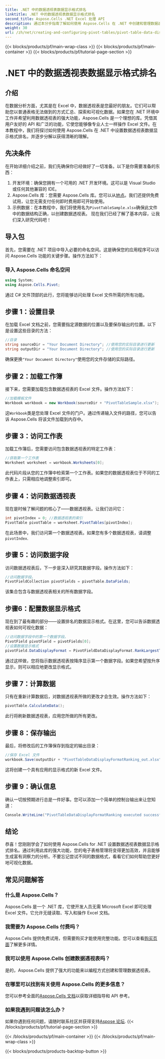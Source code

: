 ```yaml
---
title: .NET 中的数据透视表数据显示格式排名
linktitle: .NET 中的数据透视表数据显示格式排名
second_title: Aspose.Cells .NET Excel 处理 API
description: 通过本分步指南了解如何使用 Aspose.Cells 在 .NET 中创建和管理数据透视表数据显示格式排名。
weight: 30
url: /zh/net/creating-and-configuring-pivot-tables/pivot-table-data-display-format-ranking/
---
```


{{< blocks/products/pf/main-wrap-class >}}
{{< blocks/products/pf/main-container >}}
{{< blocks/products/pf/tutorial-page-section >}}

# .NET 中的数据透视表数据显示格式排名

## 介绍
在数据分析方面，尤其是在 Excel 中，数据透视表是您最好的朋友。它们可以帮助您以普通表格无法做到的方式汇总、探索和可视化数据。如果您在 .NET 环境中工作并希望利用数据透视表的强大功能，Aspose.Cells 是一个理想的库。凭借其用户友好的 API 和广泛的功能，它使您能够像专业人士一样操作 Excel 文件。在本教程中，我们将探讨如何使用 Aspose.Cells 在 .NET 中设置数据透视表数据显示格式排名，并逐步分解以获得清晰的理解。
## 先决条件
在开始详细介绍之前，我们先确保你已经做好了一切准备。以下是你需要准备的东西：
1. 开发环境：确保您拥有一个可用的 .NET 开发环境。这可以是 Visual Studio 或任何其他兼容的 IDE。
2. Aspose.Cells 库：您需要 Aspose.Cells 库。您可以从[地点](https://releases.aspose.com/cells/net/)。我们还提供免费试用，让您无需支付任何即时费用即可开始使用。
3. 示例数据：在本教程中，我们将使用名为`PivotTableSample.xlsx`确保此文件中的数据结构正确，以创建数据透视表。
现在我们已经了解了基本内容，让我们深入研究代码吧！
## 导入包
首先，您需要在 .NET 项目中导入必要的命名空间。这是确保您的应用程序可以访问 Aspose.Cells 功能的关键步骤。操作方法如下：
### 导入 Aspose.Cells 命名空间
```csharp
using System;
using Aspose.Cells.Pivot;
```
通过 C# 文件顶部的此行，您将能够访问处理 Excel 文件所需的所有功能。
## 步骤 1：设置目录
在加载 Excel 文档之前，您需要指定源数据的位置以及要保存输出的位置。以下是设置这些目录的方法：
```csharp
//目录
string sourceDir = "Your Document Directory"; //使用您的实际目录进行更新
string outputDir = "Your Document Directory"; //使用您的实际目录进行更新
```
确保更换`"Your Document Directory"`使用您的文件存储的实际路径。
## 步骤 2：加载工作簿
接下来，您需要加载包含数据透视表的 Excel 文件。操作方法如下：
```csharp
//加载模板文件
Workbook workbook = new Workbook(sourceDir + "PivotTableSample.xlsx");
```
这`Workbook`类是您处理 Excel 文件的门户。通过传递输入文件的路径，您可以告诉 Aspose.Cells 将该文件加载到内存中。
## 步骤 3：访问工作表
加载工作簿后，您需要访问包含数据透视表的特定工作表：
```csharp
//获取第一个工作表
Worksheet worksheet = workbook.Worksheets[0];
```
此代码片段从您的工作簿中检索第一个工作表。如果您的数据透视表位于不同的工作表上，只需相应地调整索引即可。
## 步骤 4：访问数据透视表
现在是时候了解问题的核心了——数据透视表。让我们访问它：
```csharp
int pivotIndex = 0; //数据透视表的索引
PivotTable pivotTable = worksheet.PivotTables[pivotIndex];
```
在此场景中，我们访问第一个数据透视表。如果您有多个数据透视表，请调整`pivotIndex`.
## 步骤 5：访问数据字段
访问数据透视表后，下一步是深入研究其数据字段。操作方法如下：
```csharp
//访问数据字段。
PivotFieldCollection pivotFields = pivotTable.DataFields;
```
该集合包含与数据透视表相关的所有数据字段。
## 步骤6：配置数据显示格式
现在到了最有趣的部分——设置排名的数据显示格式。在这里，您可以告诉数据透视表如何可视化数据：
```csharp
//访问数据字段中的第一个数据字段。
PivotField pivotField = pivotFields[0];
//设置数据显示格式
pivotField.DataDisplayFormat = PivotFieldDataDisplayFormat.RankLargestToSmallest;
```
通过这样做，您将指示数据透视表按降序显示第一个数据字段。如果您希望按升序显示，则可以相应地更改显示格式。
## 步骤 7：计算数据
只有在重新计算数据后，对数据透视表所做的更改才会生效。操作方法如下：
```csharp
pivotTable.CalculateData();
```
此行将刷新数据透视表，应用您所做的所有更改。
## 步骤 8：保存输出
最后，将修改后的工作簿保存到指定的输出目录：
```csharp
//保存 Excel 文件
workbook.Save(outputDir + "PivotTableDataDisplayFormatRanking_out.xlsx");
```
这将创建一个具有应用的显示格式的新 Excel 文件。 
## 步骤 9：确认信息
确认一切按预期进行总是一件好事。您可以添加一个简单的控制台输出来让您知道：
```csharp
Console.WriteLine("PivotTableDataDisplayFormatRanking executed successfully.");
```
## 结论
恭喜！您刚刚学会了如何使用 Aspose.Cells for .NET 设置数据透视表数据显示格式排名。通过利用此库的强大功能，您的电子表格管理将变得更加高效，并且能够生成富有洞察力的分析。不要忘记尝试不同的数据格式，看看它们如何帮助您更好地可视化数据。 
## 常见问题解答
### 什么是 Aspose.Cells？
Aspose.Cells 是一个 .NET 库，它使开发人员无需 Microsoft Excel 即可处理 Excel 文件。它允许无缝读取、写入和操作 Excel 文档。
### 我需要为 Aspose.Cells 付费吗？
Aspose.Cells 提供免费试用，但需要购买才能使用完整功能。您可以查看[购买页面](https://purchase.aspose.com/buy)了解更多详情。
### 我可以使用 Aspose.Cells 创建数据透视表吗？
是的，Aspose.Cells 提供了强大的功能来以编程方式创建和管理数据透视表。
### 在哪里可以找到有关使用 Aspose.Cells 的更多信息？
您可以参考全面的[Aspose.Cells 文档](https://reference.aspose.com/cells/net/)以获取详细指导和 API 参考。
### 如果我遇到问题该怎么办？
如果你遇到任何问题，请随时联系社区并获得支持[Aspose 论坛](https://forum.aspose.com/c/cells/9).
{{< /blocks/products/pf/tutorial-page-section >}}

{{< /blocks/products/pf/main-container >}}
{{< /blocks/products/pf/main-wrap-class >}}

{{< blocks/products/products-backtop-button >}}
